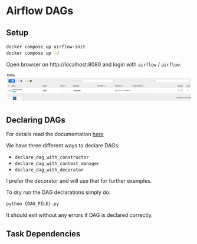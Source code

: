 # Airflow DAGs

## Setup

```sh
docker compose up airflow-init
docker compose up -d
```

Open browser on http://localhost:8080 and login with `airflow` / `airflow`.

![dags](.imgs/dags.png)

## Declaring DAGs

For details read the documentation [here](https://airflow.apache.org/docs/apache-airflow/stable/concepts/dags.html)

We have three different ways to declare DAGs:

* `declare_dag_with_constructor`
* `declare_dag_with_context_manager`
* `declare_dag_with_decorator`

I prefer the decorator and will use that for further examples.

To dry run the DAG declarations simply do:

```sh
python {DAG_FILE}.py
```

It should exit without any errors if DAG is declared correctly.

## Task Dependencies

